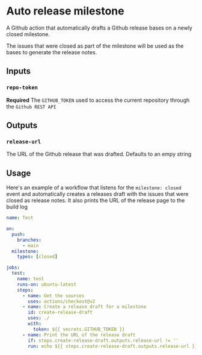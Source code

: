 # Auto release milestone

A Github action that automatically drafts a Github release bases on a newly closed milestone.

The issues that were closed as part of the milestone will be used as the bases to generate the release notes.

## Inputs

### `repo-token`

**Required** The `GITHUB_TOKEN` used to access the current repository through the `Github REST API`

## Outputs

### `release-url`

The URL of the Github release that was drafted. Defaults to an empy string

## Usage

Here's an example of a workflow that listens for the `milestone: closed` event and automatically creates a releases draft with the issues that were closed as release notes. It also prints the URL of the release page to the build log 

```yaml
name: Test

on:
  push:
    branches:
      - main
  milestone:
    types: [closed]

jobs:
  test:
    name: test
    runs-on: ubuntu-latest
    steps:
      - name: Get the sources
        uses: actions/checkout@v2
      - name: Create a release draft for a milestone
        id: create-release-draft
        uses: ./
        with:
          token: ${{ secrets.GITHUB_TOKEN }}
      - name: Print the URL of the release draft
        if: steps.create-release-draft.outputs.release-url != ''
        run: echo ${{ steps.create-release-draft.outputs.release-url }}
```
